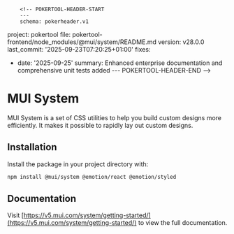         <!-- POKERTOOL-HEADER-START
        ---
        schema: pokerheader.v1
project: pokertool
file: pokertool-frontend/node_modules/@mui/system/README.md
version: v28.0.0
last_commit: '2025-09-23T07:20:25+01:00'
fixes:
- date: '2025-09-25'
  summary: Enhanced enterprise documentation and comprehensive unit tests added
        ---
        POKERTOOL-HEADER-END -->
# MUI System

MUI System is a set of CSS utilities to help you build custom designs more efficiently. It makes it possible to rapidly lay out custom designs.

## Installation

Install the package in your project directory with:

<!-- #default-branch-switch -->

```bash
npm install @mui/system @emotion/react @emotion/styled
```

## Documentation

<!-- #default-branch-switch -->

Visit [https://v5.mui.com/system/getting-started/](https://v5.mui.com/system/getting-started/) to view the full documentation.
